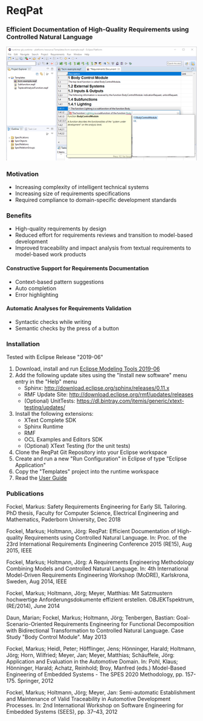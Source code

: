 # ReqPat
### Efficient Documentation of High-Quality Requirements using Controlled Natural Language

![ReqPat Overview](documents/overview.png)

### Motivation
- Increasing complexity of intelligent technical systems
- Increasing size of requirements specifications
- Required compliance to domain-specific development standards

### Benefits
- High-quality requirements by design
- Reduced effort for requirements reviews and transition to model-based development
- Improved traceability and impact analysis from textual requirements to model-based work products

#### Constructive Support for Requirements Documentation
- Context-based pattern suggestions
- Auto completion
- Error highlighting

#### Automatic Analyses for Requirements Validation
- Syntactic checks while writing
- Semantic checks by the press of a button

### Installation
Tested with Eclipse Release "2019-06"

1. Download, install and run [Eclipse Modeling Tools 2019-06](https://www.eclipse.org/downloads/packages/)
2. Add the following update sites using the "Install new software" menu entry in the "Help" menu
    - Sphinx: http://download.eclipse.org/sphinx/releases/0.11.x
    - RMF Update Site: http://download.eclipse.org/rmf/updates/releases
    - (Optional) UnitTests: https://dl.bintray.com/itemis/generic/xtext-testing/updates/
3. Install the following extensions:
	- XText Complete SDK
	- Sphinx Runtime
	- RMF
	- OCL Examples and Editors SDK
	- (Optional) XText Testing (for the unit tests)
4. Clone the ReqPat Git Repository into your Eclipse workspace
5. Create and run a new "Run Configuration" in Eclipse of type "Eclipse Application"
6. Copy the "Templates" project into the runtime workspace
7. Read the [User Guide](documents/ReqPat-RMF_UserGuide_Tutorial.pdf)

### Publications
Fockel, Markus: Safety Requirements Engineering for Early SIL Tailoring. PhD thesis, Faculty for Computer Science, Electrical Engineering and Mathematics, Paderborn University, Dec 2018

Fockel, Markus; Holtmann, Jörg: ReqPat: Efficient Documentation of High-quality Requirements using Controlled Natural Language. In: Proc. of the 23rd International Requirements Engineering Conference 2015 (RE15), Aug 2015, IEEE

Fockel, Markus; Holtmann, Jörg: A Requirements Engineering Methodology Combining Models and Controlled Natural Language. In: 4th International Model-Driven Requirements Engineering Workshop (MoDRE), Karlskrona, Sweden, Aug 2014, IEEE

Fockel, Markus; Holtmann, Jörg; Meyer, Matthias: Mit Satzmustern hochwertige Anforderungsdokumente effizient erstellen. OBJEKTspektrum, (RE/2014), June 2014

Daun, Marian; Fockel, Markus; Holtmann, Jörg; Tenbergen, Bastian: Goal-Scenario-Oriented Requirements Engineering for Functional Decomposition with Bidirectional Transformation to Controlled Natural Language. Case Study "Body Control Module". May 2013

Fockel, Markus; Heidl, Peter; Höfflinger, Jens; Hönninger, Harald; Holtmann, Jörg; Horn, Wilfried; Meyer, Jan; Meyer, Matthias; Schäuffele, Jörg: Application and Evaluation in the Automotive Domain. In: Pohl, Klaus; Hönninger, Harald; Achatz, Reinhold; Broy, Manfred (eds.) Model-Based Engineering of Embedded Systems - The SPES 2020 Methodology, pp. 157-175. Springer, 2012

Fockel, Markus; Holtmann, Jörg; Meyer, Jan: Semi-automatic Establishment and Maintenance of Valid Traceability in Automotive Development Processes. In: 2nd International Workshop on Software Engineering for Embedded Systems (SEES), pp. 37–43, 2012
